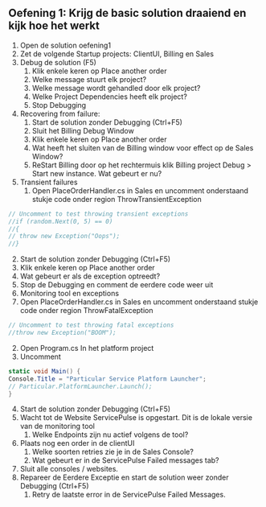 ## Oefening 1: Krijg de basic solution draaiend en kijk hoe het werkt
1. Open de solution oefening1
2. Zet de volgende Startup projects: ClientUI, Billing en Sales
3. Debug de solution (F5)	
    1. Klik enkele keren op Place another order
    2. Welke message stuurt elk project?
    3. Welke message wordt gehandled door elk project?
    4. Welke Project Dependencies heeft elk project?
    5. Stop Debugging
3.	Recovering from failure: 
    1.	Start de solution zonder Debugging (Ctrl+F5)
    2.	Sluit het Billing Debug Window
    3.	Klik enkele keren op Place another order
    4.	Wat heeft het sluiten van de Billing window voor effect op de Sales Window?
    5.	ReStart Billing door op het rechtermuis klik Billing project Debug > Start new instance. Wat gebeurt er nu?
4.	Transient failures 
    1.	Open PlaceOrderHandler.cs in Sales en uncomment onderstaand stukje code onder region ThrowTransientException
```csharp
// Uncomment to test throwing transient exceptions 
//if (random.Next(0, 5) == 0) 
//{ 
// throw new Exception("Oops"); 
//}
```
   2.	Start de solution zonder Debugging (Ctrl+F5)
   3.	Klik enkele keren op Place another order
   4.	Wat gebeurt er als de exception optreedt?
   5.	Stop de Debugging en comment de eerdere code weer uit
5.	Monitoring tool en exceptions
   1.	Open PlaceOrderHandler.cs in Sales en uncomment onderstaand stukje code onder region ThrowFatalException
```csharp
// Uncomment to test throwing fatal exceptions 
//throw new Exception("BOOM");
```
   2.	Open  Program.cs  In het platform project
   3.	Uncomment
```csharp
static void Main() { 
Console.Title = "Particular Service Platform Launcher"; 
// Particular.PlatformLauncher.Launch(); 
}
```
   4.	Start de solution zonder Debugging (Ctrl+F5)
   5.	Wacht tot de Website ServicePulse is opgestart. Dit is de lokale versie van de monitoring tool
        1.	Welke Endpoints zijn nu actief volgens de tool?
   6.	Plaats nog een order in de clientUI
        1.	Welke soorten retries zie je in de Sales Console?
        2.	Wat gebeurt er in de ServicePulse Failed messages tab?
   7.	Sluit alle consoles / websites.
   8.	Repareer de Eerdere Exceptie en start de solution  weer zonder Debugging (Ctrl+F5)
        1.	Retry de laatste error in de ServicePulse Failed Messages.

